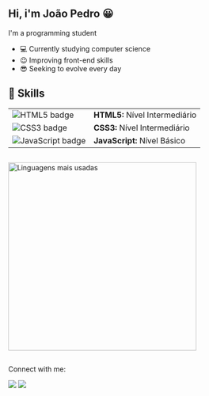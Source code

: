 ## Hi, i'm João Pedro 😀


 I'm a programming student

- 💻 Currently studying computer science
- 😉 Improving front-end skills
- 😎 Seeking to evolve every day

##

## 🚀 Skills
<table>
  <tr>
    <td><img src="https://img.shields.io/badge/HTML5-E34F26?style=flat-square&logo=html5&logoColor=white" alt="HTML5 badge" /></td>
    <td><b>HTML5:</b> Nível Intermediário</td>
  </tr>
  <tr>
    <td><img src="https://img.shields.io/badge/CSS3-1572B6?style=flat-square&logo=css3&logoColor=white" alt="CSS3 badge" /></td>
    <td><b>CSS3:</b> Nível Intermediário</td>
  </tr>
  <tr>
    <td><img src="https://img.shields.io/badge/JavaScript-323330?style=flat-square&logo=javascript&logoColor=F7DF1E" alt="JavaScript badge" /></td>
    <td><b>JavaScript:</b> Nível Básico</td>
  </tr>
</table>


##


<img width="380em" alt="Linguagens mais usadas" src="https://github-readme-stats.vercel.app/api/top-langs/?username=joaolouback&layout=compact&theme=tokyonight"/>

##
  
 Connect with me:

<div>
  <a href="https://www.instagram.com/jpestevao_/" target="_blank"><img src="https://img.shields.io/badge/-Instagram-%23E4405F?style=for-the-badge&logo=instagram&logoColor=white" target="_blank"></a>
  <a href="https://www.linkedin.com/in/joaopedrobr/" target="_blank"><img src="https://img.shields.io/badge/-LinkedIn-%230077B5?style=for-the-badge&logo=linkedin&logoColor=white" target="_blank"></a> 
</div>

